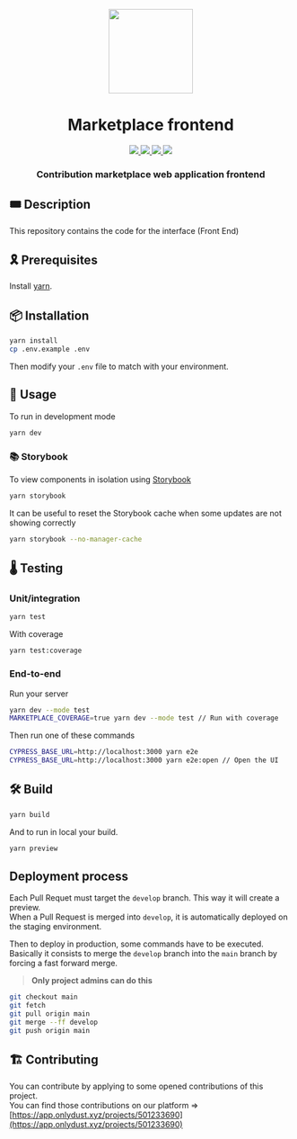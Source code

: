 <p align="center">
    <img width="150" src="docs/resources/img/logo.png" />
</p>
<div align="center">
  <h1 align="center">Marketplace frontend</h1>
  <p align="center">
    <a href="https://discord.gg/onlydust">
        <img src="https://img.shields.io/badge/Discord-6666FF?style=for-the-badge&logo=discord&logoColor=white" />
    </a>
    <a href="https://twitter.com/intent/follow?screen_name=onlydust_xyz">
        <img src="https://img.shields.io/badge/Twitter-1DA1F2?style=for-the-badge&logo=twitter&logoColor=white" />
    </a>
    <a href="https://contributions.onlydust.xyz/">
        <img src="https://img.shields.io/badge/Contribute-6A1B9A?style=for-the-badge&logo=notion&logoColor=white" />
    </a>
    <a href="https://codecov.io/gh/onlydustxyz/marketplace-frontend">
        <img src="https://img.shields.io/codecov/c/gh/onlydustxyz/marketplace-frontend?style=for-the-badge&token=EZIUH1O81F" />
    </a>
  </p>
  
  <h3 align="center">Contribution marketplace web application frontend</h3>
</div>

## 🎟️ Description

This repository contains the code for the interface (Front End)

## 🎗️ Prerequisites

Install [yarn](https://classic.yarnpkg.com/en/docs/install).

## 📦 Installation

```bash
yarn install
cp .env.example .env
```

Then modify your `.env` file to match with your environment.

## 🔬 Usage

To run in development mode

```bash
yarn dev
```

### 📚 Storybook

To view components in isolation using [Storybook](https://storybook.js.org/)

```bash
yarn storybook
```

It can be useful to reset the Storybook cache when some updates are not showing correctly

```bash
yarn storybook --no-manager-cache
```

## 🌡️ Testing


### Unit/integration

```bash
yarn test
```

With coverage

```bash
yarn test:coverage
```

### End-to-end

Run your server

```bash
yarn dev --mode test
MARKETPLACE_COVERAGE=true yarn dev --mode test // Run with coverage
```

Then run one of these commands

```bash
CYPRESS_BASE_URL=http://localhost:3000 yarn e2e
CYPRESS_BASE_URL=http://localhost:3000 yarn e2e:open // Open the UI
```

## 🛠 Build

```bash
yarn build
```

And to run in local your build.

```bash
yarn preview
```

## Deployment process

Each Pull Requet must target the `develop` branch. This way it will create a preview.  
When a Pull Request is merged into `develop`, it is automatically deployed on the staging environment.  

Then to deploy in production, some commands have to be executed.  
Basically it consists to merge the `develop` branch into the `main` branch by forcing a fast forward merge.

> **Only project admins can do this**

```bash
git checkout main
git fetch
git pull origin main
git merge --ff develop
git push origin main
```

## 🏗 Contributing

You can contribute by applying to some opened contributions of this project.  
You can find those contributions on our platform => [https://app.onlydust.xyz/projects/501233690](https://app.onlydust.xyz/projects/501233690)
